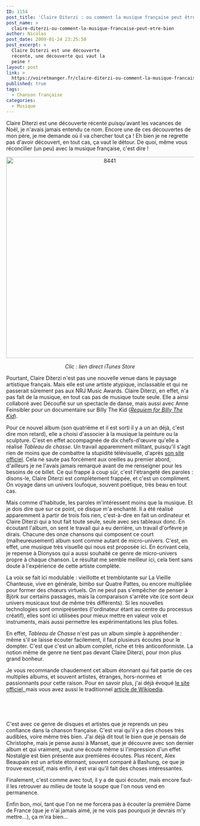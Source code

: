 ```yaml
---
ID: 1154
post_title: 'Claire Diterzi : ou comment la musique française peut être bien&#8230;'
post_name: >
  claire-diterzi-ou-comment-la-musique-francaise-peut-etre-bien
author: Nicolas
post_date: 2009-01-24 23:25:58
post_excerpt: >
  Claire Diterzi est une découverte
  récente, une découverte qui vaut la
  peine !
layout: post
link: >
  https://voiretmanger.fr/claire-diterzi-ou-comment-la-musique-francaise-peut-etre-bien/
published: true
tags:
  - Chanson française
categories:
  - Musique
---
```

<p>Claire Diterzi est une découverte récente puisqu'avant les vacances de Noël, je n'avais jamais entendu ce nom. Encore une de ces découvertes de mon père, je me demande où il va chercher tout ça ! Eh bien je ne regrette pas d'avoir découvert, en tout cas, ça vaut le détour. De quoi, même vous réconcilier (un peu) avec la musique française, c'est dire !</p>
<p style="text-align: center;"><a href="http://itunes.apple.com/WebObjects/MZStore.woa/wa/viewAlbum?id=271465517&amp;s=143442"><img class="alignnone size-full wp-image-1155" title="8441" src="https://voiretmanger.fr/wp-content/uploads/2009/01/8441.jpg" alt="8441" width="540" height="540" /></a></p>
<p style="text-align: center; "><em>Clic : lien direct iTunes Store</em></p>
<p>Pourtant, Claire Diterzi n'est pas une nouvelle venue dans le paysage artistique français. Mais elle est une artiste atypique, inclassable et qui ne passerait sûrement pas aux NRJ Music Awards. Claire Diterzi, en effet, n'a pas fait de la musique, en tout cas pas de musique toute seule. Elle a ainsi collaboré avec Découflé sur un spectacle de danse, mais aussi avec Anne Feinsibler pour un documentaire sur Billy The Kid (<em><a href="http://fr.wikipedia.org/wiki/Requiem_for_Billy_the_Kid">Requiem for Billy The Kid</a></em>).</p>
<p>Pour ce nouvel album (son quatrième et il est sorti il y a un an déjà, c'est dire mon retard), elle a choisi d'associer à la musique la peinture ou la sculpture. C'est en effet accompagnée de dix chefs-d'œuvre qu'elle a réalisé <em>Tableau de chasse</em>. Un travail apparemment militant, puisqu'il s'agit rien de moins que de combattre la stupidité télévisuelle, d'après <a href="http://www.clairediterzi.fr/">son site officiel</a>. Cela ne saute pas forcément aux oreilles au premier abord, d'ailleurs je ne l'avais jamais remarqué avant de me renseigner pour les besoins de ce billet. Ce qui frappe à coup sûr, c'est l'étrangeté des paroles : disons-le, Claire Diterzi est complètement frappée, et c'est un compliment. On voyage dans un univers loufoque, souvent poétique, très beau en tout cas.</p>
<p>Mais comme d'habitude, les paroles m'intéressent moins que la musique. Et je dois dire que sur ce point, ce disque m'a enchanté. Il a été réalisé apparemment à partir de trois fois rien, c'est-à-dire en fait un ordinateur et Claire Diterzi qui a tout fait toute seule, seule avec ses tableaux donc. En écoutant l'album, on sent le travail qui a eu derrière, un travail d'orfèvre je dirais. Chacune des onze chansons qui composent ce court (malheureusement) album sont comme autant de micro-univers. C'est, en effet, une musique très visuelle qui nous est proposée ici. En écrivant cela, je repense à Dionysos qui a aussi souhaité ce genre de micro-univers propre à chaque chanson. Le résultat me semble meilleur ici, cela tient sans doute à l'expérience  de cette artiste complète.</p>
<p>La voix se fait ici modulable : vieillotte et tremblotante sur La Vieille Chanteuse, vive en générale, bimbo sur Quatre Pattes, ou encore multipliée pour former des chœurs virtuels. On ne peut pas s'empêcher de penser à Björk sur certains passages, mais la comparaison s'arrête vite (ce sont deux univers musicaux tout de même très différents). Si les nouvelles technologies sont omniprésentes (l'ordinateur étant au centre du processus créatif), elles sont ici utilisées pour mieux mettre en valeur voix et instruments, mais aussi permettre les expérimentations les plus folles.</p>
<p>En effet, <em>Tableau de Chasse</em> n'est pas un album simple à appréhender : même s'il se laisse écouter facilement, il faut plusieurs écoutes pour le dompter. C'est que c'est un album complet, riche et très anticonformiste. La notion même de genre ne tient pas devant Claire Diterzi, pour mon plus grand bonheur.</p>
<p>Je vous recommande chaudement cet album étonnant qui fait partie de ces multiples albums, et souvent artistes, étranges, hors-normes et passionnants pour cette raison. Pour en savoir plus, j'ai déjà évoqué <a href="http://www.clairediterzi.fr/">le site officiel, </a>mais vous avez aussi le traditionnel <a href="http://fr.wikipedia.org/wiki/Claire_Diterzi">article de Wikipedia</a>.</p>
<p> </p>
<p> </p>
<p>C'est avec ce genre de disques et artistes que je reprends un peu confiance dans la chanson française. C'est vrai qu'il y a des choses très audibles, voire même très bien. J'ai déjà dit tout le bien que je pensais de Christophe, mais je pense aussi à Manset, que je découvre avec son dernier album et qui vraiment, vaut une écoute même si l'impression d'un effet Nostalgie est bien présente aux premières écoutes. Plus récent, Alex Beaupain est un artiste étonnant, souvent comparé à Bashung, ce que je trouve excessif, mais enfin, il est vrai qu'il fait des choses intéressantes.</p>
<p>Finalement, c'est comme avec tout, il y a de quoi écouter, mais encore faut-il les retrouver au milieu de toute la soupe que l'on nous vend en permanence.</p>
<p>Enfin bon, moi, tant que l'on ne me forcera pas à écouter la première Dame de France (que je n'ai jamais aimé, je ne vois pas pourquoi je devrais m'y mettre...), ça m'ira bien...</p>